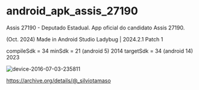 # android_apk_assis_27190

Assis 27190 - Deputado Estadual. App oficial do candidato Assis 27190.

(Oct. 2024) Made in Android Studio Ladybug | 2024.2.1 Patch 1

compileSdk = 34
minSdk = 21 (android 5) 2014
targetSdk = 34 (android 14) 2023

![device-2016-07-03-235811](https://github.com/user-attachments/assets/57849a08-efdb-40f3-9e1b-34ff84fd1261)

https://archive.org/details/@_silviotamaso

